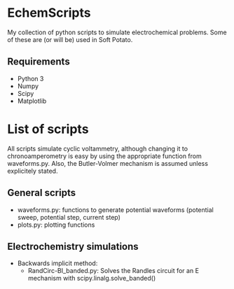 # EchemScripts
My collection of python scripts to simulate electrochemical problems. Some of these are (or will be) used in Soft Potato.

## Requirements
* Python 3
* Numpy
* Scipy
* Matplotlib

# List of scripts
All scripts simulate cyclic voltammetry, although changing it to chronoamperometry is easy by using the appropriate function from waveforms.py. Also, the Butler-Volmer mechanism is assumed unless explicitely stated.

## General scripts
* waveforms.py: functions to generate potential waveforms (potential sweep, potential step, current step)
* plots.py: plotting functions

## Electrochemistry simulations
* Backwards implicit method:
  * RandCirc-BI_banded.py: Solves the Randles circuit for an E mechanism with scipy.linalg.solve_banded()

